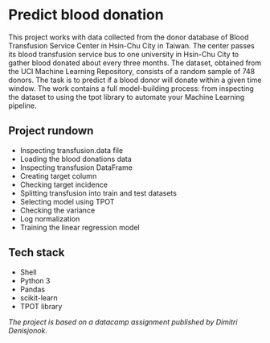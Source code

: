 # Predict blood donation
This project works with data collected from the donor database of Blood Transfusion Service Center in Hsin-Chu City in Taiwan. The center passes its blood transfusion service bus to one university in Hsin-Chu City to gather blood donated about every three months. The dataset, obtained from the UCI Machine Learning Repository, consists of a random sample of 748 donors. The task is to predict if a blood donor will donate within a given time window. The work contains a full model-building process: from inspecting the dataset to using the tpot library to automate your Machine Learning pipeline.

## Project rundown

* Inspecting transfusion.data file
* Loading the blood donations data
* Inspecting transfusion DataFrame
* Creating target column
* Checking target incidence
* Splitting transfusion into train and test datasets
* Selecting model using TPOT
* Checking the variance
* Log normalization
* Training the linear regression model

## Tech stack
* Shell
* Python 3
* Pandas
* scikit-learn
* TPOT library

_The project is based on a datacamp assignment published by Dimitri Denisjonok._

